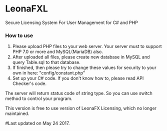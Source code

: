 # LeonaFXL
Secure Licensing System For User Management for C# and PHP

### How to use
1. Please upload PHP files to your web server. Your server must to support PHP 7.0 or more and MySQL(MariaDB) also.
2. After uploaded all files, please create new database in MySQL and query Table.sql to that database.
3. If finished, then please try to change these values for security to your own in here: "config/constant.php"
4. Set up your C# code. If you don't know how to, please read API Checker's code.

The server will return status code of string type. So you can use switch method to control your program.


This version is free to use version of LeonaFX Licensing, which no longer maintained.

#Last updated on May 24 2017.
